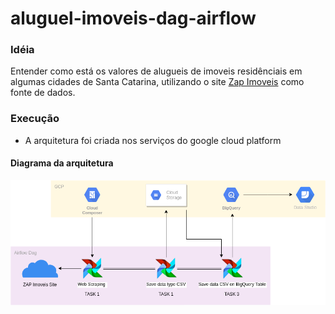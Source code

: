 # aluguel-imoveis-dag-airflow


### Idéia

Entender como está os valores de alugueis de imoveis residênciais em algumas cidades de Santa Catarina, utilizando o site [Zap Imoveis](https://www.zapimoveis.com.br/)
como fonte de dados.

### Execução

- A arquitetura foi criada nos serviços do google cloud platform


#### Diagrama da arquitetura

![Flow diagram](https://github.com/anologicon/aluguel-imoveis-dag-airflow/blob/master/images/ELTflow.png)
